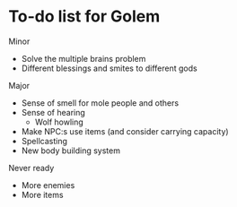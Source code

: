 # To-do list for Golem

Minor
* Solve the multiple brains problem
* Different blessings and smites to different gods

Major
* Sense of smell for mole people and others
* Sense of hearing
  * Wolf howling
* Make NPC:s use items (and consider carrying capacity)
* Spellcasting
* New body building system

Never ready
* More enemies
* More items